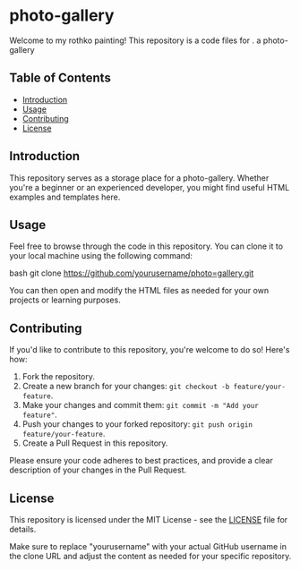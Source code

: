 # photo-gallery

Welcome to my rothko painting! This repository is a code files for .
a photo-gallery
## Table of Contents

- [Introduction](#introduction)
- [Usage](#usage)
- [Contributing](#contributing)
- [License](#license)

## Introduction

This repository serves as a storage place for a photo-gallery. Whether you're a beginner or an experienced developer, you might find useful HTML examples and templates here.

## Usage

Feel free to browse through the code in this repository. You can clone it to your local machine using the following command:

bash
git clone https://github.com/yourusername/photo=gallery.git


You can then open and modify the HTML files as needed for your own projects or learning purposes.

## Contributing

If you'd like to contribute to this repository, you're welcome to do so! Here's how:
1. Fork the repository.
2. Create a new branch for your changes: `git checkout -b feature/your-feature`.
3. Make your changes and commit them: `git commit -m "Add your feature"`.
4. Push your changes to your forked repository: `git push origin feature/your-feature`.
5. Create a Pull Request in this repository.

Please ensure your code adheres to best practices, and provide a clear description of your changes in the Pull Request.

## License

This repository is licensed under the MIT License - see the [LICENSE](LICENSE) file for details.


Make sure to replace "yourusername" with your actual GitHub username in the clone URL and adjust the content as needed for your specific repository.
